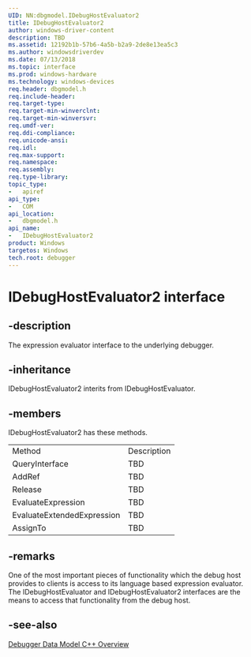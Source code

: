 ```yaml
---
UID: NN:dbgmodel.IDebugHostEvaluator2
title: IDebugHostEvaluator2
author: windows-driver-content
description: TBD
ms.assetid: 12192b1b-57b6-4a5b-b2a9-2de8e13ea5c3
ms.author: windowsdriverdev
ms.date: 07/13/2018
ms.topic: interface
ms.prod: windows-hardware
ms.technology: windows-devices
req.header: dbgmodel.h
req.include-header:
req.target-type:
req.target-min-winverclnt:
req.target-min-winversvr:
req.umdf-ver:
req.ddi-compliance:
req.unicode-ansi:
req.idl:
req.max-support:
req.namespace:
req.assembly:
req.type-library: 
topic_type: 
-	apiref
api_type: 
-	COM
api_location: 
-	dbgmodel.h
api_name: 
-	IDebugHostEvaluator2
product: Windows
targetos: Windows
tech.root: debugger
---
```


# IDebugHostEvaluator2 interface

## -description

The expression evaluator interface to the underlying debugger.


## -inheritance
IDebugHostEvaluator2 interits from IDebugHostEvaluator. 
## -members

<p>IDebugHostEvaluator2 has these methods.</p>
<table>
	<tr>
		<td>Method</td>
		<td>Description</td>
	</tr>
	<tr>
		<td>QueryInterface</td>
		<td>TBD</td>
	</tr>
	<tr>
		<td>AddRef</td>
		<td>TBD</td>
	</tr>
	<tr>
		<td>Release</td>
		<td>TBD</td>
	</tr>
	<tr>
		<td>EvaluateExpression</td>
		<td>TBD</td>
	</tr>
	<tr>
		<td>EvaluateExtendedExpression</td>
		<td>TBD</td>
	</tr>
	<tr>
		<td>AssignTo</td>
		<td>TBD</td>
	</tr>
</table>

## -remarks

One of the most important pieces of functionality which the debug host provides to clients is access to its language based expression evaluator. The IDebugHostEvaluator and IDebugHostEvaluator2 interfaces are the means to access that functionality from the debug host. 

## -see-also

[Debugger Data Model C++ Overview](https://docs.microsoft.com/windows-hardware/drivers/debugger/data-model-cpp-overview)

